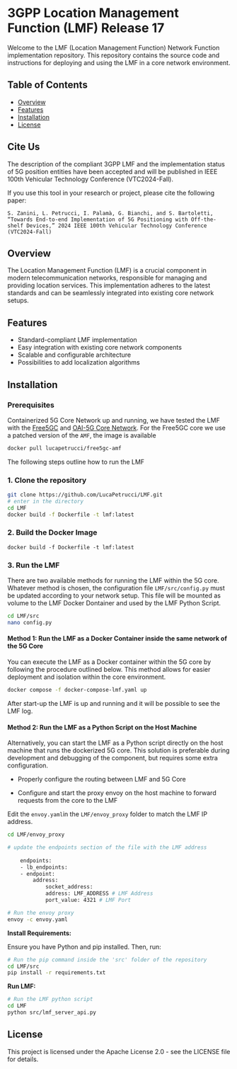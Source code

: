 # 3GPP Location Management Function (LMF) Release 17


Welcome to the LMF (Location Management Function) Network Function implementation repository.
 This repository contains the source code and instructions for deploying and using the LMF in a core network environment.

## Table of Contents

- [Overview](#overview)
- [Features](#features)
- [Installation](#installation)
- [License](#license)


## Cite Us
The description of the compliant 3GPP LMF and the implementation status of 5G position entities have been accepted and will be published in IEEE 100th Vehicular Technology Conference (VTC2024-Fall). 

If you use this tool in your research or project, please cite the following paper:
 
 ```
S. Zanini, L. Petrucci, I. Palamà, G. Bianchi, and S. Bartoletti, “Towards End-to-end Implementation of 5G Positioning with Off-the-shelf Devices,” 2024 IEEE 100th Vehicular Technology Conference (VTC2024-Fall)
 ```


## Overview

The Location Management Function (LMF) is a crucial component in modern telecommunication networks, responsible for managing and providing location services. This implementation adheres to the latest standards and can be seamlessly integrated into existing core network setups.

## Features

- Standard-compliant LMF implementation
- Easy integration with existing core network components
- Scalable and configurable architecture
- Possibilities to add localization algorithms

## Installation

### Prerequisites
Containerized 5G Core Network up and running, we have tested the LMF with the [Free5GC](https://free5gc.org/) and [OAI-5G Core Network](https://openairinterface.org/oai-5g-core-network-project/).
For the Free5GC core we use a patched version of the `AMF`, the image is available 
```bash
docker pull lucapetrucci/free5gc-amf
```
The following steps outline how to run the LMF

### 1. Clone the repository
```bash
git clone https://github.com/LucaPetrucci/LMF.git
# enter in the directory
cd LMF
docker build -f Dockerfile -t lmf:latest
```
### 2. Build the Docker Image
```
docker build -f Dockerfile -t lmf:latest
```
### 3. Run the LMF
There are two available methods for running the LMF within the 5G core. Whatever method is chosen, the configuration file `LMF/src/config.py` must be updated according to your network setup. This file will be mounted as volume to the LMF Docker Dontainer and used by the LMF Python Script.



```bash
cd LMF/src
nano config.py
```

#### Method 1: Run the LMF as a Docker Container inside the same network of the 5G Core

You can execute the LMF as a Docker container within the 5G core by following the procedure outlined below. This method allows for easier deployment and isolation within the core environment.


```bash
docker compose -f docker-compose-lmf.yaml up
```
After start-up the LMF is up and running and it will be possible to see the LMF log.

#### Method 2: Run the LMF as a Python Script on the Host Machine
Alternatively, you can start the LMF as a Python script directly on the host machine that runs the dockerized 5G core.
This solution is preferable during development and debugging of the component, but requires some extra configuration.
- Properly configure the routing between LMF and 5G Core

- Configure and start the proxy envoy on the host machine to forward requests from the core to the LMF

Edit the `envoy.yaml`in the `LMF/envoy_proxy` folder to match the LMF IP address.
```bash
cd LMF/envoy_proxy

# update the endpoints section of the file with the LMF address
    
    endpoints:
    - lb_endpoints:
    - endpoint:
        address:
            socket_address:
            address: LMF_ADDRESS # LMF Address
            port_value: 4321 # LMF Port

# Run the envoy proxy
envoy -c envoy.yaml
```


**Install Requirements:**

Ensure you have Python and pip installed. Then, run:
```bash
# Run the pip command inside the 'src' folder of the repository
cd LMF/src
pip install -r requirements.txt
```

**Run LMF:**
```bash
# Run the LMF python script
cd LMF
python src/lmf_server_api.py
```


## License

This project is licensed under the Apache License 2.0 - see the LICENSE file for details.
